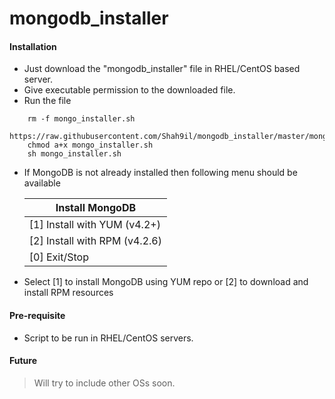 # mongodb_installer

#### Installation

* Just download the "mongodb_installer" file in RHEL/CentOS based server.
* Give executable permission to the downloaded file.
* Run the file 
```
	rm -f mongo_installer.sh
	https://raw.githubusercontent.com/Shah9il/mongodb_installer/master/mongo_installer.sh
	chmod a+x mongo_installer.sh
	sh mongo_installer.sh
```
* If MongoDB is not already installed then following menu should be available

	Install MongoDB|
	------------|
	[1] Install with YUM (v4.2+)  |
	[2] Install with RPM (v4.2.6) |
	[0] Exit/Stop                 |

* Select [1] to install MongoDB using YUM repo or [2] to download and install RPM resources

#### Pre-requisite

* Script to be run in RHEL/CentOS servers.

#### Future

> Will try to include other OSs soon.